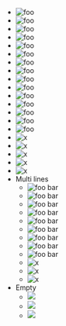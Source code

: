 
- ![foo]
- ![ foo ]
- ![
    foo
    ]
- ![foo
    ]
- ![
    foo]
- ![foo][]
- ![ foo ][]
- ![
    foo
    ][]
- ![foo
    ][]
- ![
    foo][]
- ![foo][x]
- ![ foo ][x]
- ![
    foo
    ][x]
- ![foo
    ][x]
- ![
    foo][x]
- ![x][foo]
- ![x][ foo ]
- ![x][
    foo
    ]
- ![x][foo
    ]
- ![x][
    foo]
- Multi lines
  - ![foo
      bar]
  - ![ foo
      bar ]
  - ![
      foo
      bar
    ]
  - ![foo
      bar][]
  - ![ foo
      bar ][]
  - ![
      foo
      bar
    ][]
  - ![foo
      bar][x]
  - ![ foo
      bar ][x]
  - ![
      foo
      bar
    ][x]
  - ![x][foo
      bar]
  - ![x][ foo
      bar ]
  - ![x][
      foo
      bar
    ]
- Empty
  - ![][x]
  - ![ ][x]
  - ![
      ][x]

[x]: /url
[foo]: /url
[foo bar]: /url
